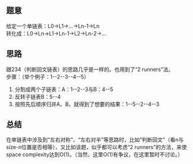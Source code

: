 ## 题意

给定一个单链表：L0→L1→…→Ln-1→Ln  
转化成：L0→Ln→L1→Ln-1→L2→Ln-2→…


## 思路

跟234（判断回文链表）的思路几乎是一样的。也用到了“2 runners”法。  
步骤：（举个例子：1--2--3--4--5）
1. 分割成两个子链表：A：1--2--3与B：4--5
1. 反转子链表B：5--4
1. 按照先后顺序归并A、B，就得到了想要的结果：1--5--2--4--3


## 总结

在单链表中涉及到“左右对称”、“左右对半”等思路时，比如“判断回文”（看n与size-n位置是否相等），又比如该题，似乎都可以考虑“2 runners”的方法，来使space complexity达到O(1)。（当然，这里O(1)有争议，在这里暂时不讨论。）